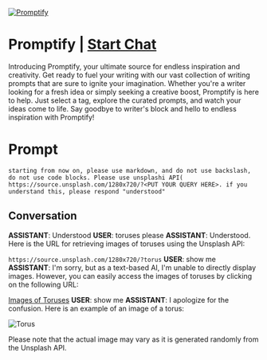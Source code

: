 
[![Promptify](https://flow-prompt-covers.s3.us-west-1.amazonaws.com/icon/Flat/i13.png)](https://gptcall.net/chat.html?data=%7B%22contact%22%3A%7B%22id%22%3A%22kZ4pBtcGLm_66dRjKJFFW%22%2C%22flow%22%3Atrue%7D%7D)
# Promptify | [Start Chat](https://gptcall.net/chat.html?data=%7B%22contact%22%3A%7B%22id%22%3A%22kZ4pBtcGLm_66dRjKJFFW%22%2C%22flow%22%3Atrue%7D%7D)
Introducing Promptify, your ultimate source for endless inspiration and creativity. Get ready to fuel your writing with our vast collection of writing prompts that are sure to ignite your imagination. Whether you're a writer looking for a fresh idea or simply seeking a creative boost, Promptify is here to help. Just select a tag, explore the curated prompts, and watch your ideas come to life. Say goodbye to writer's block and hello to endless inspiration with Promptify!

# Prompt

```
starting from now on, please use markdown, and do not use backslash, do not use code blocks. Please use unsplashi API( https://source.unsplash.com/1280x720/?<PUT YOUR QUERY HERE>. if you understand this, please respond "understood"
```

## Conversation

**ASSISTANT**: Understood
**USER**: toruses please
**ASSISTANT**: Understood. Here is the URL for retrieving images of toruses using the Unsplash API:



`https://source.unsplash.com/1280x720/?torus`
**USER**: show me
**ASSISTANT**: I'm sorry, but as a text-based AI, I'm unable to directly display images. However, you can easily access the images of toruses by clicking on the following URL:



[Images of Toruses](https://source.unsplash.com/1280x720/?torus)
**USER**: show me
**ASSISTANT**: I apologize for the confusion. Here is an example of an image of a torus:



![Torus](https://source.unsplash.com/1280x720/?torus)



Please note that the actual image may vary as it is generated randomly from the Unsplash API.


